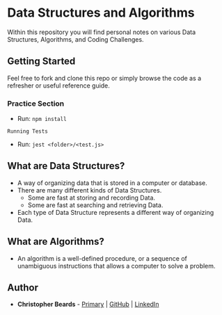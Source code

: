 # Data Structures and Algorithms

Within this repository you will find personal notes on various Data Structures, Algorithms, and Coding Challenges.

## Getting Started

Feel free to fork and clone this repo or simply browse the code as a refresher or useful reference guide.

### Practice Section

- Run: `npm install`

`Running Tests`

- Run: `jest <folder>/<test.js>`

## What are Data Structures?

* A way of organizing data that is stored in a computer or database.
* There are many different kinds of Data Structures.
  - Some are fast at storing and recording Data.
  - Some are fast at searching and retrieving Data.
* Each type of Data Structure represents a different way of organizing Data.

## What are Algorithms?

* An algorithm is a well-defined procedure, or a sequence of unambiguous instructions that allows a computer to solve a problem.

## Author

* **Christopher Beards** - [Primary](https://christopherbeards.com) | [GitHub](https://github.com/christopherbeards) | [LinkedIn](https://www.linkedin.com/in/christopher-beards-1292b529/)

